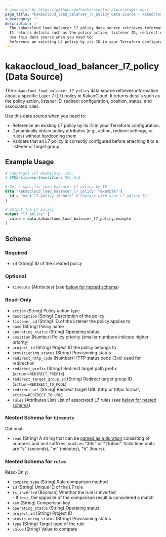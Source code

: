 ```yaml
---
# generated by https://github.com/hashicorp/terraform-plugin-docs
page_title: "kakaocloud_load_balancer_l7_policy Data Source - kakaocloud"
subcategory: ""
description: |-
  The kakaocloud_load_balancer_l7_policy data source retrieves information about a specific Layer 7 (L7) policy in KakaoCloud.
  It returns details such as the policy action, listener ID, redirect configuration, position, status, and associated rules.
  Use this data source when you need to:
  Reference an existing L7 policy by its ID in your Terraform configuration.Dynamically obtain policy attributes (e.g., action, redirect settings, or rules) without hardcoding them.Validate that an L7 policy is correctly configured before attaching it to a listener or target group.
---
```


# kakaocloud_load_balancer_l7_policy (Data Source)

The `kakaocloud_load_balancer_l7_policy` data source retrieves information about a specific Layer 7 (L7) policy in KakaoCloud.
It returns details such as the policy action, listener ID, redirect configuration, position, status, and associated rules.

Use this data source when you need to:
- Reference an existing L7 policy by its ID in your Terraform configuration.
- Dynamically obtain policy attributes (e.g., action, redirect settings, or rules) without hardcoding them.
- Validate that an L7 policy is correctly configured before attaching it to a listener or target group.

## Example Usage

```terraform
# Copyright (c) HashiCorp, Inc.
# SPDX-License-Identifier: MPL-2.0

# Get a specific load balancer L7 policy by ID
data "kakaocloud_load_balancer_l7_policy" "example" {
  id = "your-l7-policy-id-here" # Replace with your L7 policy ID
}

# Output the L7 policy
output "l7_policy" {
  value = data.kakaocloud_load_balancer_l7_policy.example
}
```

<!-- schema generated by tfplugindocs -->
## Schema

### Required

- `id` (String) ID of the created policy

### Optional

- `timeouts` (Attributes) (see [below for nested schema](#nestedatt--timeouts))

### Read-Only

- `action` (String) Policy action type
- `description` (String) Description of the policy
- `listener_id` (String) ID of the listener the policy applies to
- `name` (String) Policy name
- `operating_status` (String) Operating status
- `position` (Number) Policy priority (smaller numbers indicate higher priority)
- `project_id` (String) Project ID the policy belongs to
- `provisioning_status` (String) Provisioning status
- `redirect_http_code` (Number) HTTP status code (3xx) used for redirection
- `redirect_prefix` (String) Redirect target path prefix (`action=REDIRECT_PREFIX`)
- `redirect_target_group_id` (String) Redirect target group ID (`action=REDIRECT_TO_POOL`)
- `redirect_url` (String) Redirect target URL (http or https format, `action=REDIRECT_TO_URL`)
- `rules` (Attributes List) List of associated L7 rules (see [below for nested schema](#nestedatt--rules))

<a id="nestedatt--timeouts"></a>
### Nested Schema for `timeouts`

Optional:

- `read` (String) A string that can be [parsed as a duration](https://pkg.go.dev/time#ParseDuration) consisting of numbers and unit suffixes, such as "30s" or "2h45m". Valid time units are "s" (seconds), "m" (minutes), "h" (hours).


<a id="nestedatt--rules"></a>
### Nested Schema for `rules`

Read-Only:

- `compare_type` (String) Rule comparison method
- `id` (String) Unique ID of the L7 rule
- `is_inverted` (Boolean) Whether the rule is inverted<br/>- If `true`, the opposite of the comparison result is considered a match
- `key` (String) Comparison key
- `operating_status` (String) Operating status
- `project_id` (String) Project ID
- `provisioning_status` (String) Provisioning status
- `type` (String) Target type of the rule
- `value` (String) Value to compare
